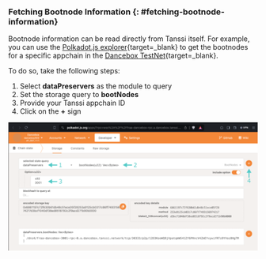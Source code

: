 ### Fetching Bootnode Information {: #fetching-bootnode-information}

Bootnode information can be read directly from Tanssi itself. For example, you can use the [Polkadot.js explorer](https://polkadot.js.org/apps/?rpc=wss%3A%2F%2Ffraa-dancebox-rpc.a.dancebox.tanssi.network#/chainstate){target=\_blank} to get the bootnodes for a specific appchain in the [Dancebox TestNet](/builders/tanssi-network/networks/dancebox/overview/){target=\_blank}.

To do so, take the following steps:

1. Select **dataPreservers** as the module to query
2. Set the storage query to **bootNodes**
3. Provide your Tanssi appchain ID
4. Click on the **+** sign

![Getting the bootnode](/images/node-operators/appchain-node/rpc-docker-systemd-1.webp)
